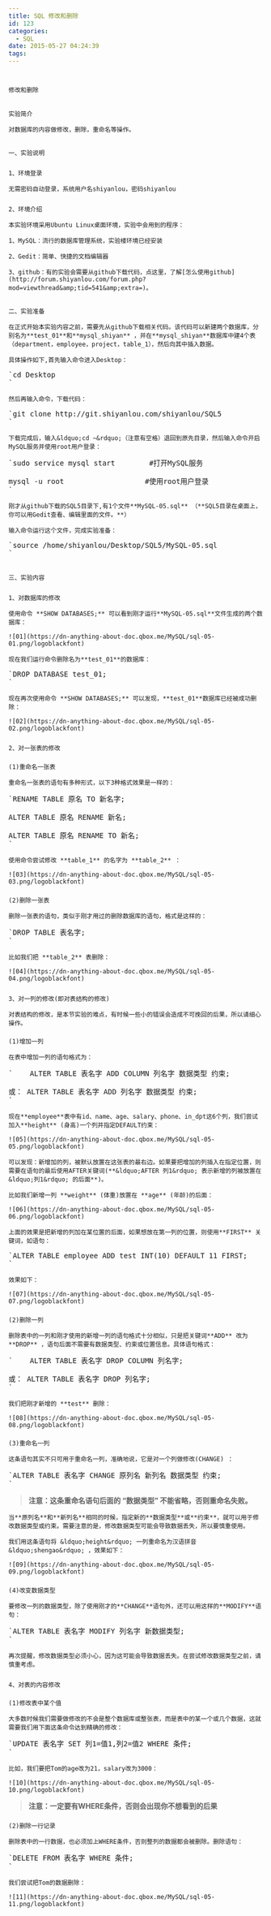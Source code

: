 ```yaml
---
title: SQL 修改和删除
id: 123
categories:
  - SQL
date: 2015-05-27 04:24:39
tags:
---
```


# 
	修改和删除

## 
	实验简介

	对数据库的内容做修改，删除，重命名等操作。

## 
	一、实验说明

### 
	1、环境登录

	无需密码自动登录，系统用户名shiyanlou，密码shiyanlou

### 
	2、环境介绍

	本实验环境采用Ubuntu Linux桌面环境，实验中会用到的程序：

	1、MySQL：流行的数据库管理系统，实验楼环境已经安装

	2、Gedit：简单、快捷的文档编辑器

	3、github：有的实验会需要从github下载代码，点这里，了解[怎么使用github](http://forum.shiyanlou.com/forum.php?mod=viewthread&amp;tid=541&amp;extra=)。

## 
	二、实验准备

	在正式开始本实验内容之前，需要先从github下载相关代码。该代码可以新建两个数据库，分别名为**test_01**和**mysql_shiyan** ，并在**mysql_shiyan**数据库中建4个表（department，employee，project，table_1），然后向其中插入数据。

	具体操作如下,首先输入命令进入Desktop：

<pre>
`<span class="hljs-built_in">cd</span> Desktop
`</pre>

	然后再输入命令，下载代码：

<pre>
`<span class="hljs-title">git</span> clone <span class="hljs-url">http://git.shiyanlou.com/shiyanlou/SQL5</span>
`</pre>

	下载完成后，输入&ldquo;cd ~&rdquo;（注意有空格）退回到原先目录，然后输入命令开启MySQL服务并使用root用户登录：

<pre>
`<span class="hljs-title">sudo</span> service mysql start        <span class="hljs-comment">#打开MySQL服务</span>

mysql -u root                   <span class="hljs-comment">#使用root用户登录</span>
`</pre>

	刚才从github下载的SQL5目录下,有1个文件**MySQL-05.sql** （**SQL5目录在桌面上，你可以用Gedit查看、编辑里面的文件。**）

	输入命令运行这个文件，完成实验准备：

<pre>
`<span class="hljs-built_in">source</span> /home/shiyanlou/Desktop/SQL5/MySQL-<span class="hljs-number">05</span>.sql
`</pre>

## 
	三、实验内容

### 
	1、对数据库的修改

	使用命令 **SHOW DATABASES;** 可以看到刚才运行**MySQL-05.sql**文件生成的两个数据库：

	![01](https://dn-anything-about-doc.qbox.me/MySQL/sql-05-01.png/logoblackfont)

	现在我们运行命令删除名为**test_01**的数据库：

<pre>
`<span class="hljs-operator"><span class="hljs-keyword">DROP</span> <span class="hljs-keyword">DATABASE</span> test_01;</span>
`</pre>

	现在再次使用命令 **SHOW DATABASES;** 可以发现，**test_01**数据库已经被成功删除：

	![02](https://dn-anything-about-doc.qbox.me/MySQL/sql-05-02.png/logoblackfont)

### 
	2、对一张表的修改

#### 
	(1)重命名一张表

	重命名一张表的语句有多种形式，以下3种格式效果是一样的：

<pre>
`<span class="hljs-operator"><span class="hljs-keyword">RENAME</span> <span class="hljs-keyword">TABLE</span> 原名 <span class="hljs-keyword">TO</span> 新名字;</span>

<span class="hljs-operator"><span class="hljs-keyword">ALTER</span> <span class="hljs-keyword">TABLE</span> 原名 <span class="hljs-keyword">RENAME</span> 新名;</span>

<span class="hljs-operator"><span class="hljs-keyword">ALTER</span> <span class="hljs-keyword">TABLE</span> 原名 <span class="hljs-keyword">RENAME</span> <span class="hljs-keyword">TO</span> 新名;</span>
`</pre>

	使用命令尝试修改 **table_1** 的名字为 **table_2** ：

	![03](https://dn-anything-about-doc.qbox.me/MySQL/sql-05-03.png/logoblackfont)

#### 
	(2)删除一张表

	删除一张表的语句，类似于刚才用过的删除数据库的语句，格式是这样的：

<pre>
`<span class="hljs-operator"><span class="hljs-keyword">DROP</span> <span class="hljs-keyword">TABLE</span> 表名字;</span>
`</pre>

	比如我们把 **table_2** 表删除：

	![04](https://dn-anything-about-doc.qbox.me/MySQL/sql-05-04.png/logoblackfont)

### 
	3、对一列的修改(即对表结构的修改)

	对表结构的修改，是本节实验的难点，有时候一些小的错误会造成不可挽回的后果，所以请细心操作。

#### 
	(1)增加一列

	在表中增加一列的语句格式为：

<pre>
`    <span class="hljs-operator"><span class="hljs-keyword">ALTER</span> <span class="hljs-keyword">TABLE</span> 表名字 <span class="hljs-keyword">ADD</span> <span class="hljs-keyword">COLUMN</span> 列名字 数据类型 约束;</span>

或： <span class="hljs-operator"><span class="hljs-keyword">ALTER</span> <span class="hljs-keyword">TABLE</span> 表名字 <span class="hljs-keyword">ADD</span> 列名字 数据类型 约束;</span>
`</pre>

	现在**employee**表中有id、name、age、salary、phone、in_dpt这6个列，我们尝试加入**height** (身高)一个列并指定DEFAULT约束：

	![05](https://dn-anything-about-doc.qbox.me/MySQL/sql-05-05.png/logoblackfont)

	可以发现：新增加的列，被默认放置在这张表的最右边。如果要把增加的列插入在指定位置，则需要在语句的最后使用AFTER关键词(**&ldquo;AFTER 列1&rdquo; 表示新增的列被放置在 &ldquo;列1&rdquo; 的后面**)。

	比如我们新增一列 **weight** (体重)放置在 **age** (年龄)的后面：

	![06](https://dn-anything-about-doc.qbox.me/MySQL/sql-05-06.png/logoblackfont)

	上面的效果是把新增的列加在某位置的后面，如果想放在第一列的位置，则使用**FIRST** 关键词，如语句：

<pre>
`<span class="hljs-operator"><span class="hljs-keyword">ALTER</span> <span class="hljs-keyword">TABLE</span> employee <span class="hljs-keyword">ADD</span> test <span class="hljs-built_in">INT</span>(<span class="hljs-number">10</span>) <span class="hljs-keyword">DEFAULT</span> <span class="hljs-number">11</span> <span class="hljs-keyword">FIRST</span>;</span>
`</pre>

	效果如下：

	![07](https://dn-anything-about-doc.qbox.me/MySQL/sql-05-07.png/logoblackfont)

#### 
	(2)删除一列

	删除表中的一列和刚才使用的新增一列的语句格式十分相似，只是把关键词**ADD** 改为 **DROP** ，语句后面不需要有数据类型、约束或位置信息。具体语句格式：

<pre>
`    <span class="hljs-operator"><span class="hljs-keyword">ALTER</span> <span class="hljs-keyword">TABLE</span> 表名字 <span class="hljs-keyword">DROP</span> <span class="hljs-keyword">COLUMN</span> 列名字;</span>

或： <span class="hljs-operator"><span class="hljs-keyword">ALTER</span> <span class="hljs-keyword">TABLE</span> 表名字 <span class="hljs-keyword">DROP</span> 列名字;</span>
`</pre>

	我们把刚才新增的 **test** 删除：

	![08](https://dn-anything-about-doc.qbox.me/MySQL/sql-05-08.png/logoblackfont)

#### 
	(3)重命名一列

	这条语句其实不只可用于重命名一列，准确地说，它是对一个列做修改(CHANGE) ：

<pre>
`<span class="hljs-operator"><span class="hljs-keyword">ALTER</span> <span class="hljs-keyword">TABLE</span> 表名字 <span class="hljs-keyword">CHANGE</span> 原列名 新列名 数据类型 约束;</span>
`</pre>

> **注意：这条重命名语句后面的 &ldquo;数据类型&rdquo; 不能省略，否则重命名失败。**

	当**原列名**和**新列名**相同的时候，指定新的**数据类型**或**约束**，就可以用于修改数据类型或约束。需要注意的是，修改数据类型可能会导致数据丢失，所以要慎重使用。

	我们用这条语句将 &ldquo;height&rdquo; 一列重命名为汉语拼音 &ldquo;shengao&rdquo; ，效果如下：

	![09](https://dn-anything-about-doc.qbox.me/MySQL/sql-05-09.png/logoblackfont)

#### 
	(4)改变数据类型

	要修改一列的数据类型，除了使用刚才的**CHANGE**语句外，还可以用这样的**MODIFY**语句：

<pre>
`<span class="hljs-operator"><span class="hljs-keyword">ALTER</span> <span class="hljs-keyword">TABLE</span> 表名字 MODIFY 列名字 新数据类型;</span>
`</pre>

	再次提醒，修改数据类型必须小心，因为这可能会导致数据丢失。在尝试修改数据类型之前，请慎重考虑。

### 
	4、对表的内容修改

#### 
	(1)修改表中某个值

	大多数时候我们需要做修改的不会是整个数据库或整张表，而是表中的某一个或几个数据，这就需要我们用下面这条命令达到精确的修改：

<pre>
`<span class="hljs-operator"><span class="hljs-keyword">UPDATE</span> 表名字 <span class="hljs-keyword">SET</span> 列<span class="hljs-number">1</span>=值<span class="hljs-number">1</span>,列<span class="hljs-number">2</span>=值<span class="hljs-number">2</span> <span class="hljs-keyword">WHERE</span> 条件;</span>
`</pre>

	比如，我们要把Tom的age改为21，salary改为3000：

	![10](https://dn-anything-about-doc.qbox.me/MySQL/sql-05-10.png/logoblackfont)

> **注意：一定要有WHERE条件，否则会出现你不想看到的后果**

#### 
	(2)删除一行记录

	删除表中的一行数据，也必须加上WHERE条件，否则整列的数据都会被删除。删除语句：

<pre>
`<span class="hljs-operator"><span class="hljs-keyword">DELETE</span> <span class="hljs-keyword">FROM</span> 表名字 <span class="hljs-keyword">WHERE</span> 条件;</span>
`</pre>

	我们尝试把Tom的数据删除：

	![11](https://dn-anything-about-doc.qbox.me/MySQL/sql-05-11.png/logoblackfont)